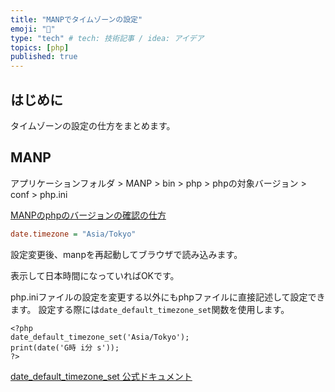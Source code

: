 ```yaml
---
title: "MANPでタイムゾーンの設定"
emoji: "🐡"
type: "tech" # tech: 技術記事 / idea: アイデア
topics: [php]
published: true
---
```


## はじめに
タイムゾーンの設定の仕方をまとめます。

## MANP

アプリケーションフォルダ > MANP > bin > php > phpの対象バージョン > conf > php.ini

[MANPのphpのバージョンの確認の仕方](https://pc-karuma.net/mamp-phpinfo/)

```php:php.ini
date.timezone = "Asia/Tokyo"
```

設定変更後、manpを再起動してブラウザで読み込みます。

表示して日本時間になっていればOKです。


php.iniファイルの設定を変更する以外にもphpファイルに直接記述して設定できます。
設定する際には`date_default_timezone_set`関数を使用します。

```php:index.php
<?php
date_default_timezone_set('Asia/Tokyo');
print(date('G時 i分 s'));
?>

```
[date_default_timezone_set 公式ドキュメント](https://www.php.net/manual/ja/function.date-default-timezone-set.php)



